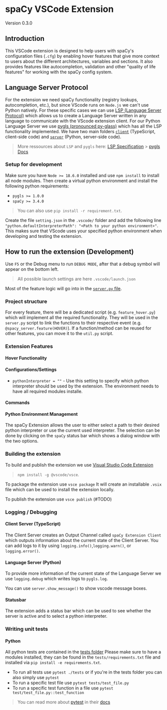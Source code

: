 # spaCy VSCode Extension

Version 0.3.0

## Introduction

This VSCode extension is designed to help users with spaCy's configuration files (`.cfg`) by enabling hover features that give more context to users about the different architectures, variables and sections. It also provides features like autocompletion, validation and other "quality of life features" for working with the spaCy config system.

## Language Server Protocol

For the extension we need spaCy functionality (registry lookups, autocompletion, etc.), but since VScode runs on `Node.js` we can't use Python natively. For these specific cases we can use [LSP (Language Server Protocol)](https://microsoft.github.io/language-server-protocol/overviews/lsp/overview/) which allows us to create a Language Server written in any language to communicate with the VScode extension client. For our Python Language Server we use [pygls (pronounced py-glass)](https://github.com/openlawlibrary/pygls) which has all the LSP functionality implemented. We have two main folders [`client`](./extension/client/) (TypeScript, client-side code) and [`server`](./extension/server/) (Python, server-side code).

> More ressources about `LSP` and `pygls` here:
> [LSP Specification](https://microsoft.github.io/language-server-protocol/specifications/lsp/3.17/specification/) > [pygls Docs](https://pygls.readthedocs.io/en/latest/)

### Setup for development

Make sure you have `Node >= 18.6.0` installed and use `npm install` to install all node modules. Then create a virtual python environment and install the following python requirements:

- `pygls >= 1.0.0`
- `spaCy >= 3.4.0`

> You can also use `pip install -r requirement.txt`.

Create the file `setting.json` in the `.vscode/` folder and add the following line `"python.defaultInterpreterPath": "<Path to your python environment>"`. This makes sure that VScode uses your specified python environment when developing and testing the extension.

## How to run the extension (Development)

Use `F5` or the Debug menu to run `DEBUG MODE`, after that a debug symbol will appear on the bottom left.

> All possible launch settings are here `.vscode/launch.json`

Most of the feature logic will go into in the [`server.py` file](.server/server.py).

### Project structure

For every feature, there will be a dedicated script (e.g. `feature_hover.py`) which will implement all the required functionality. They will be used in the `server.py` script to link the functions to their respective event (e.g. `@spacy_server.feature(HOVER)`). If a function/method can be reused for other features, you can move it to the `util.py` script.

### Extension Features

#### Hover Functionality

#### Configurations/Settings

- `pythonInterpreter = ""` - Use this setting to specify which python interpreter should be used by the extension. The environment needs to have all required modules installe.

#### Commands

#### Python Environment Management

The spaCy Extension allows the user to either select a path to their desired python interpreter or use the current used interpreter. The selection can be done by clicking on the `spaCy` status bar which shows a dialog window with the two options.

### Building the extension

To build and publish the extension we use [Visual Studio Code Extension](https://code.visualstudio.com/api/working-with-extensions/publishing-extension#vsce)

> `npm install -g @vscode/vsce`.

To package the extension use `vsce package`
It will create an installable `.vsix` file which can be used to install the extension locally.

To publish the extension use `vsce publish` (#TODO)

### Logging / Debugging

#### Client Server (TypeScript)

The Client Server creates an Output Channel called `spaCy Extension Client` which outputs information about the current state of the Client Server. You can add logs to it by using `logging.info()`,`logging.warn()`, or `logging.error()`.

#### Language Server (Python)

To provide more information of the current state of the Language Server we use `logging.debug` which writes logs to `pygls.log`.

You can use `server.show_message()` to show vscode message boxes.

#### Statusbar

The extension adds a status bar which can be used to see whether the server is active and to select a python interpreter.

### Writing unit tests

#### Python

All python tests are contained in the [tests folder](./server/tests/)
Please make sure to have a modules installed, they can be found in the `tests/requirements.txt` file and installed via `pip install -e requirements.txt`.

- To run all tests use `pytest ./tests` or if you're in the tests folder you can also simply use `pytest`
- To run a specific test file use `pytest tests/test_file.py`
- To run a specific test function in a file use `pytest test/test_file.py::test_function`

> You can read more about [pytest](https://docs.pytest.org/en/7.2.x/) in their [docs](https://docs.pytest.org/en/7.2.x/how-to/index.html)
